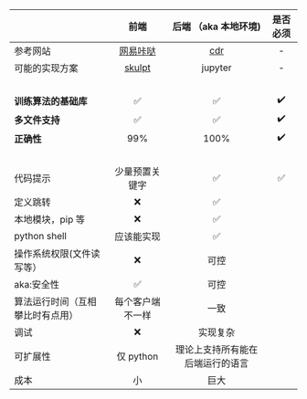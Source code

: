 |                                  |                     前端                     |                  后端 （aka 本地环境)                  |      是否必须      |
| :------------------------------- | :------------------------------------------: | :----------------------------------------------------: | :----------------: |
| 参考网站                         | [网易咔哒](https://kada.163.com/ide/python/) | [cdr](https://github.com/cdr/code-server) |         -          |
| 可能的实现方案                   |         [skulpt](http://skulpt.org)          |                        jupyter                         |         -          |
| &#12288;                         |
| **训练算法的基础库**             |                   :white_check_mark:                   |                        :white_check_mark:                        | :heavy_check_mark: |
| **多文件支持**                   |                   :white_check_mark:                   |                        :white_check_mark:                        | :heavy_check_mark: |
| **正确性**                       |                     99%                      |                          100%                          | :heavy_check_mark: |
| &#12288;                         |
| 代码提示                         |                少量预置关键字                |                        :white_check_mark:                        |      :white_check_mark:      |
| 定义跳转                         |                    :x:                     |                        :white_check_mark:                        |
| 本地模块，pip 等                 |                    :x:                     |                        :white_check_mark:                        |
| python shell                     |                  应该能实现                  |                        :white_check_mark:                        |
| 操作系统权限(文件读写等）        |                     :x:                    |                          可控                          |
| aka:安全性                       |                   :white_check_mark:                   |                          可控                          |
| 算法运行时间（互相攀比时有点用） |               每个客户端不一样               |                          一致                          |                    |
| 调试                             |                    :x:                     |                        实现复杂                        |                    |
| 可扩展性                         |                  仅 python                   |            理论上支持所有能在后端运行的语言            |
|成本|小|巨大|
